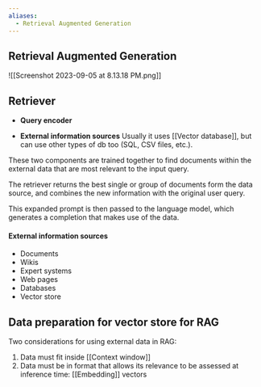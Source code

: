 ```yaml
---
aliases:
  - Retrieval Augmented Generation
---
```


## Retrieval Augmented Generation

![[Screenshot 2023-09-05 at 8.13.18 PM.png]]

## Retriever
- __Query encoder__

- __External information sources__
Usually it uses [[Vector database]], but can use other types of db too (SQL, CSV files, etc.).

These two components are trained together to find documents within the external data that are most relevant to the input query.

The retriever returns the best single or group of documents form the data source, and combines the new information with the original user query.

This expanded prompt is then passed to the language model, which generates a completion that makes use of the data.

#### External information sources
- Documents
- Wikis
- Expert systems
- Web pages
- Databases
- Vector store

## Data preparation for vector store for RAG
Two considerations for using external data in RAG:
1. Data must fit inside [[Context window]]
2. Data must be in format that allows its relevance to be assessed at inference time: [[Embedding]] vectors


